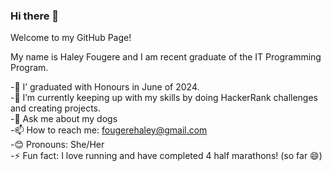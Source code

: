 ### Hi there 👋
Welcome to my GitHub Page!

My name is Haley Fougere and I am recent graduate of the IT Programming Program.

-🔭 I’ graduated with Honours in June of 2024.  
-🌱 I’m currently keeping up with my skills by doing HackerRank challenges and creating projects.  
-💬 Ask me about my dogs   
-📫 How to reach me: fougerehaley@gmail.com  
-😊 Pronouns: She/Her  
-⚡ Fun fact: I love running and have completed 4 half marathons! (so far 😄)
